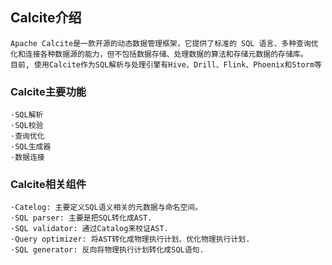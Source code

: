## Calcite介绍
```text
Apache Calcite是一款开源的动态数据管理框架，它提供了标准的 SQL 语言、多种查询优化和连接各种数据源的能力，但不包括数据存储、处理数据的算法和存储元数据的存储库。
目前, 使用Calcite作为SQL解析与处理引擎有Hive、Drill、Flink、Phoenix和Storm等
```
### Calcite主要功能
```text
·SQL解析
·SQL校验
·查询优化
·SQL生成器
·数据连接
```
### Calcite相关组件
```text
·Catelog: 主要定义SQL语义相关的元数据与命名空间。
·SQL parser: 主要是把SQL转化成AST.
·SQL validator: 通过Catalog来校证AST.
·Query optimizer: 将AST转化成物理执行计划、优化物理执行计划.
·SQL generator: 反向将物理执行计划转化成SQL语句.
```